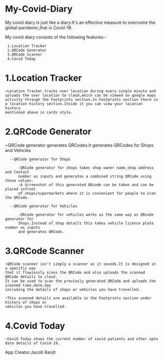 # My-Covid-Diary

My covid diary is just like a diary.It's an effective measure to overcome the global pandemic,that is Covid-19.

My covid diary consists of the following features:-

     1.Location Tracker
     2.QRCode Generator
     3.QRCode Scanner
     4.Covid Today
    
 # 1.Location Tracker
  
    ~Location Tracker tracks user location during every single minute and 
    uploads the user location to cloud,which can be viewed on google maps
    activity through the Footprints section.In Footprints section there is 
    a location history section.Inside it you can view your location history 
    mentioned above in cards style.

<!-------------------------------------------------------------------------------------------------------------------->  

 # 2.QRCode Generator 

  ~QRCode generator generates QRCodes.It generates QRCodes for Shops and Vehicles
  
      --QRCode generator for Shops
          
          -QRCode generator for shops takes shop owner name,shop address and Contact 
          number as inputs and generates a combined string QRCode using those values.
          -A Screenshot of this generated QRcode can be taken and can be placed infront 
          of shops/supermarkets where it is convenient for people to scan the QRCode.
      
      --QRCode generator for Vehicles
          
          -QRcode generator for vehicles works as the same way as QRcode generator for 
          Shops.Instead of shop details this takes vehicle licence plate number as inputs 
          and generates QRCode.

<!--------------------------------------------------------------------------------------------------------------------->

 # 3.QRCode Scanner
  
    ~QRCode scanner isn't simply a scanner as it sounds.It is designed in a specific way 
    that it flawlessly scans the QRCode and also uploads the scanned QRCode details to cloud.
    It can be used to scan the previosly generated QRCode and uploads the scanned time,date,day
    including the details of shops or vehicles you have travelled.
    
    ~This scanned details are available in the Footprints section under history of shops or 
    vehicles you have travelled.

<!--------------------------------------------------------------------------------------------------------------------->

# 4.Covid Today

    ~Covid Today shows the current number of covid patients and other upto date details of Covid-19.
  
<!--------------------------------------------------------------------------------------------------------------------->
App Creator:Jacob Ranjit

